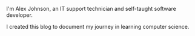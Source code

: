 I'm Alex Johnson, an IT support technician and self-taught software developer.

I created this blog to document my journey in learning computer science. 
